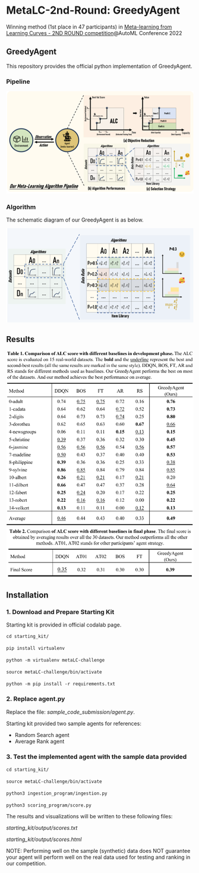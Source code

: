 # MetaLC-2nd-Round: GreedyAgent
Winning method (1st place in 47 participants) in [Meta-learning from Learning Curves - 2ND ROUND competition](
https://codalab.lisn.upsaclay.fr/competitions/4894)@AutoML Conference 2022

## GreedyAgent
This repository provides the official python implementation of GreedyAgent.

### Pipeline

<div align="center">
  <img src="figs/teaser.jpg" width="600"/>
</div>

### Algorithm

The schematic diagram of our GreedyAgent is as below.
<div align="center">
  <img src="figs/strategy.png" width="600"/>
</div>

## Results
<div align="center">
  <img src="figs/table1.png" width="600"/>
</div>

<div align="center">
  <img src="figs/table2.png" width="600"/>
</div>

## Installation
### 1. Download and Prepare Starting Kit
Starting kit is provided in official codalab page.
```console
cd starting_kit/

pip install virtualenv

python -m virtualenv metaLC-challenge

source metaLC-challenge/bin/activate

python -m pip install -r requirements.txt
```
### 2. Replace agent.py
Replace the file: *sample_code_submission/agent.py*.

Starting kit provided two sample agents for references:

- Random Search agent
- Average Rank agent

### 3. Test the implemented agent with the sample data provided
```console
cd starting_kit/

source metaLC-challenge/bin/activate

python3 ingestion_program/ingestion.py

python3 scoring_program/score.py
```

The results and visualizations will be written to these following files:

 *starting_kit/output/scores.txt*

 *starting_kit/output/scores.html*

NOTE: Performing well on the sample (synthetic) data does NOT guarantee your agent will perform well on the real data used for testing and ranking in our competition.
